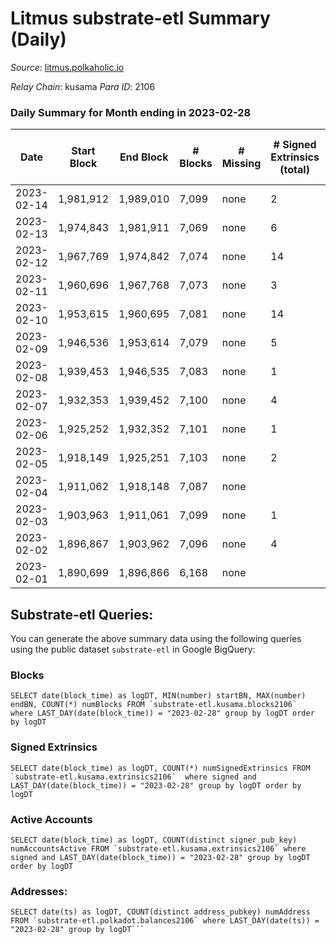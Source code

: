 # Litmus substrate-etl Summary (Daily)

_Source_: [litmus.polkaholic.io](https://litmus.polkaholic.io)

*Relay Chain*: kusama
*Para ID*: 2106



### Daily Summary for Month ending in 2023-02-28


| Date | Start Block | End Block | # Blocks | # Missing | # Signed Extrinsics (total) | # Active Accounts | # Addresses with Balances | # Events | # Transfers | # XCM Transfers In | # XCM Transfers Out |
| ---- | ----------- | --------- | -------- | --------- | --------------------------- | ----------------- | ------------------------- | -------- | ----------- | ------------------ | ------------------- |
| 2023-02-14 | 1,981,912 | 1,989,010 | 7,099 | none  | 2 | 1 |  | 14,212 |   |   |   |
| 2023-02-13 | 1,974,843 | 1,981,911 | 7,069 | none  | 6 | 5 |  | 14,185 | 2 ($70.47) |   |   |
| 2023-02-12 | 1,967,769 | 1,974,842 | 7,074 | none  | 14 | 10 | 13,905 | 14,246 | 10 ($446.68) |   |   |
| 2023-02-11 | 1,960,696 | 1,967,768 | 7,073 | none  | 3 | 3 | 13,903 | 14,172 | 1 ($10.66) |   |   |
| 2023-02-10 | 1,953,615 | 1,960,695 | 7,081 | none  | 14 | 11 | 13,903 | 14,264 | 7 ($71.56) |   |   |
| 2023-02-09 | 1,946,536 | 1,953,614 | 7,079 | none  | 5 | 3 | 13,902 | 14,194 | 4 ($130.74) |   |   |
| 2023-02-08 | 1,939,453 | 1,946,535 | 7,083 | none  | 1 | 1 | 13,901 | 14,182 |   |   |   |
| 2023-02-07 | 1,932,353 | 1,939,452 | 7,100 | none  | 4 | 4 | 13,902 | 14,234 | 1 ($9.89) |   |   |
| 2023-02-06 | 1,925,252 | 1,932,352 | 7,101 | none  | 1 | 1 | 13,901 | 14,214 | 1 ($5.93) |   |   |
| 2023-02-05 | 1,918,149 | 1,925,251 | 7,103 | none  | 2 | 2 | 13,902 | 14,221 |   |   |   |
| 2023-02-04 | 1,911,062 | 1,918,148 | 7,087 | none  |  |  | 13,902 | 14,181 |   |   |   |
| 2023-02-03 | 1,903,963 | 1,911,061 | 7,099 | none  | 1 | 1 | 13,902 | 14,208 |   |   |   |
| 2023-02-02 | 1,896,867 | 1,903,962 | 7,096 | none  | 4 | 3 | 13,902 | 14,224 | 2 ($32.66) |   |   |
| 2023-02-01 | 1,890,699 | 1,896,866 | 6,168 | none  |  |  | 13,902 | 12,339 |   |   |   |

## Substrate-etl Queries:
You can generate the above summary data using the following queries using the public dataset `substrate-etl` in Google BigQuery:


### Blocks
```
SELECT date(block_time) as logDT, MIN(number) startBN, MAX(number) endBN, COUNT(*) numBlocks FROM `substrate-etl.kusama.blocks2106`  where LAST_DAY(date(block_time)) = "2023-02-28" group by logDT order by logDT
```


### Signed Extrinsics
```
SELECT date(block_time) as logDT, COUNT(*) numSignedExtrinsics FROM `substrate-etl.kusama.extrinsics2106`  where signed and LAST_DAY(date(block_time)) = "2023-02-28" group by logDT order by logDT
```


### Active Accounts
```
SELECT date(block_time) as logDT, COUNT(distinct signer_pub_key) numAccountsActive FROM `substrate-etl.kusama.extrinsics2106` where signed and LAST_DAY(date(block_time)) = "2023-02-28" group by logDT order by logDT
```


### Addresses:
```
SELECT date(ts) as logDT, COUNT(distinct address_pubkey) numAddress FROM `substrate-etl.polkadot.balances2106` where LAST_DAY(date(ts)) = "2023-02-28" group by logDT```

